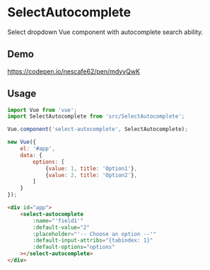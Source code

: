 # SelectAutocomplete

Select dropdown Vue component with autocomplete search ability.

## Demo

https://codepen.io/nescafe62/pen/mdyyQwK

## Usage

```js
import Vue from 'vue';
import SelectAutocomplete from 'src/SelectAutocomplete';

Vue.component('select-autocomplete', SelectAutocomplete);

new Vue({
    el: '#app',
    data: {
        options: [
            {value: 1, title: 'Option1'},
            {value: 2, title: 'Option2'},
        ]
    }
});
```

```html
<div id="app">
    <select-autocomplete
        :name="'field1'"
        :default-value="2"
        :placeholder="'-- Choose an option --'"
        :default-input-attribs="{tabindex: 1}"
        :default-options="options"
    ></select-autocomplete>
</div>
```
